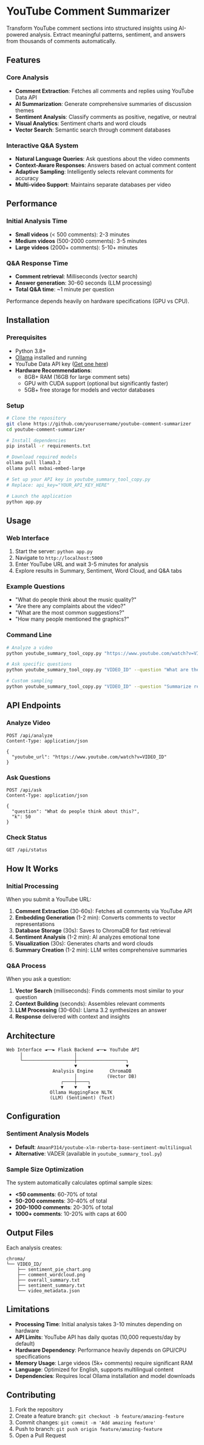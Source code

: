 # YouTube Comment Summarizer

Transform YouTube comment sections into structured insights using AI-powered analysis. Extract meaningful patterns, sentiment, and answers from thousands of comments automatically.

## Features

### Core Analysis
- **Comment Extraction**: Fetches all comments and replies using YouTube Data API
- **AI Summarization**: Generate comprehensive summaries of discussion themes
- **Sentiment Analysis**: Classify comments as positive, negative, or neutral
- **Visual Analytics**: Sentiment charts and word clouds
- **Vector Search**: Semantic search through comment databases

### Interactive Q&A System
- **Natural Language Queries**: Ask questions about the video comments
- **Context-Aware Responses**: Answers based on actual comment content
- **Adaptive Sampling**: Intelligently selects relevant comments for accuracy
- **Multi-video Support**: Maintains separate databases per video

## Performance

### Initial Analysis Time
- **Small videos** (< 500 comments): 2-3 minutes
- **Medium videos** (500-2000 comments): 3-5 minutes  
- **Large videos** (2000+ comments): 5-10+ minutes

### Q&A Response Time
- **Comment retrieval**: Milliseconds (vector search)
- **Answer generation**: 30-60 seconds (LLM processing)
- **Total Q&A time**: ~1 minute per question

Performance depends heavily on hardware specifications (GPU vs CPU).

## Installation

### Prerequisites
- Python 3.8+
- [Ollama](https://ollama.ai/) installed and running
- YouTube Data API key ([Get one here](https://developers.google.com/youtube/v3/getting-started))
- **Hardware Recommendations**:
  - 8GB+ RAM (16GB for large comment sets)
  - GPU with CUDA support (optional but significantly faster)
  - 5GB+ free storage for models and vector databases

### Setup
```bash
# Clone the repository
git clone https://github.com/yourusername/youtube-comment-summarizer
cd youtube-comment-summarizer

# Install dependencies
pip install -r requirements.txt

# Download required models
ollama pull llama3.2
ollama pull mxbai-embed-large

# Set up your API key in youtube_summary_tool_copy.py
# Replace: api_key="YOUR_API_KEY_HERE"

# Launch the application
python app.py
```

## Usage

### Web Interface
1. Start the server: `python app.py`
2. Navigate to `http://localhost:5000`
3. Enter YouTube URL and wait 3-5 minutes for analysis
4. Explore results in Summary, Sentiment, Word Cloud, and Q&A tabs

### Example Questions
- "What do people think about the music quality?"
- "Are there any complaints about the video?"
- "What are the most common suggestions?"
- "How many people mentioned the graphics?"

### Command Line
```bash
# Analyze a video
python youtube_summary_tool_copy.py "https://www.youtube.com/watch?v=VIDEO_ID"

# Ask specific questions
python youtube_summary_tool_copy.py "VIDEO_ID" --question "What are the main criticisms?"

# Custom sampling
python youtube_summary_tool_copy.py "VIDEO_ID" --question "Summarize reactions" --k 100
```

## API Endpoints

### Analyze Video
```http
POST /api/analyze
Content-Type: application/json

{
  "youtube_url": "https://www.youtube.com/watch?v=VIDEO_ID"
}
```

### Ask Questions
```http
POST /api/ask
Content-Type: application/json

{
  "question": "What do people think about this?",
  "k": 50
}
```

### Check Status
```http
GET /api/status
```

## How It Works

### Initial Processing
When you submit a YouTube URL:

1. **Comment Extraction** (30-60s): Fetches all comments via YouTube API
2. **Embedding Generation** (1-2 min): Converts comments to vector representations  
3. **Database Storage** (30s): Saves to ChromaDB for fast retrieval
4. **Sentiment Analysis** (1-2 min): AI analyzes emotional tone
5. **Visualization** (30s): Generates charts and word clouds
6. **Summary Creation** (1-2 min): LLM writes comprehensive summaries

### Q&A Process
When you ask a question:

1. **Vector Search** (milliseconds): Finds comments most similar to your question
2. **Context Building** (seconds): Assembles relevant comments
3. **LLM Processing** (30-60s): Llama 3.2 synthesizes an answer
4. **Response** delivered with context and insights

## Architecture

```
Web Interface ◄──► Flask Backend ◄──► YouTube API
     │                   │
     └───────────────────┼──────────────────┐
                         ▼                  ▼
                 Analysis Engine      ChromaDB
                         │           (Vector DB)
                    ┌────┼────┐
                    ▼    ▼    ▼
                Ollama HuggingFace NLTK
                (LLM) (Sentiment) (Text)
```

## Configuration

### Sentiment Analysis Models
- **Default**: `AmaanP314/youtube-xlm-roberta-base-sentiment-multilingual`
- **Alternative**: VADER (available in `youtube_summary_tool.py`)

### Sample Size Optimization
The system automatically calculates optimal sample sizes:
- **<50 comments**: 60-70% of total
- **50-200 comments**: 30-40% of total  
- **200-1000 comments**: 20-30% of total
- **1000+ comments**: 10-20% with caps at 600

## Output Files

Each analysis creates:
```
chroma/
└── VIDEO_ID/
    ├── sentiment_pie_chart.png
    ├── comment_wordcloud.png
    ├── overall_summary.txt
    ├── sentiment_summary.txt
    └── video_metadata.json
```

## Limitations

- **Processing Time**: Initial analysis takes 3-10 minutes depending on hardware
- **API Limits**: YouTube API has daily quotas (10,000 requests/day by default)
- **Hardware Dependency**: Performance heavily depends on GPU/CPU specifications
- **Memory Usage**: Large videos (5k+ comments) require significant RAM
- **Language**: Optimized for English, supports multilingual content
- **Dependencies**: Requires local Ollama installation and model downloads

## Contributing

1. Fork the repository
2. Create a feature branch: `git checkout -b feature/amazing-feature`
3. Commit changes: `git commit -m 'Add amazing feature'`
4. Push to branch: `git push origin feature/amazing-feature`
5. Open a Pull Request
